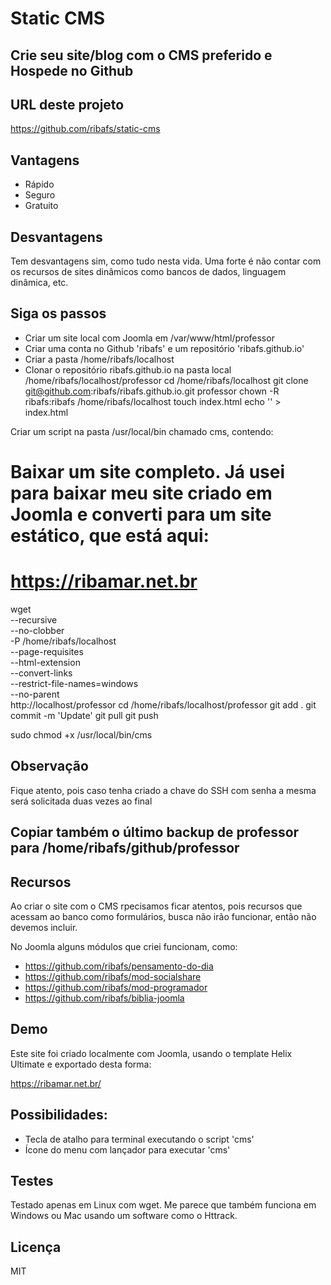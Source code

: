 # Static CMS

## Crie seu site/blog com o CMS preferido e Hospede no Github

## URL deste projeto

https://github.com/ribafs/static-cms

## Vantagens

- Rápido
- Seguro
- Gratuito

## Desvantagens

Tem desvantagens sim, como tudo nesta vida. Uma forte é não contar com os recursos de sites dinâmicos como bancos de dados, linguagem dinâmica, etc.

## Siga os passos

- Criar um site local com Joomla em /var/www/html/professor
- Criar uma conta no Github 'ribafs' e um repositório 'ribafs.github.io'
- Criar a pasta /home/ribafs/localhost
- Clonar o repositório ribafs.github.io na pasta local /home/ribafs/localhost/professor
cd /home/ribafs/localhost
git clone git@github.com:ribafs/ribafs.github.io.git professor
chown -R ribafs:ribafs /home/ribafs/localhost
touch index.html
echo '<script>location="professor.html"</script>' > index.html

Criar um script na pasta /usr/local/bin chamado cms, contendo:

# Baixar um site completo. Já usei para baixar meu site criado em Joomla e converti para um site estático, que está aqui:
# https://ribamar.net.br
wget \
     --recursive \
     --no-clobber \
     -P /home/ribafs/localhost \
     --page-requisites \
     --html-extension \
     --convert-links \
     --restrict-file-names=windows \
     --no-parent \
http://localhost/professor
cd /home/ribafs/localhost/professor
git add .
git commit -m 'Update'
git pull
git push

sudo chmod +x /usr/local/bin/cms

## Observação

Fique atento, pois caso tenha criado a chave do SSH com senha a mesma será solicitada duas vezes ao final

## Copiar também o último backup de professor para /home/ribafs/github/professor

## Recursos

Ao criar o site com o CMS rpecisamos ficar atentos, pois recursos que acessam ao banco como formulários, busca não irão funcionar, então não devemos incluir.

No Joomla alguns módulos que criei funcionam, como:

- https://github.com/ribafs/pensamento-do-dia
- https://github.com/ribafs/mod-socialshare
- https://github.com/ribafs/mod-programador
- https://github.com/ribafs/biblia-joomla

## Demo

Este site foi criado localmente com Joomla, usando o template Helix Ultimate e exportado desta forma:

https://ribamar.net.br/

## Possibilidades:

- Tecla de atalho para terminal executando o script 'cms'
- Ícone do menu com lançador para executar 'cms'

## Testes

Testado apenas em Linux com wget. Me parece que também funciona em Windows ou Mac usando um software como o Httrack.

## Licença

MIT
